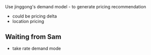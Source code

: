 ## 
Use jinggong's demand model - to generate pricing recommendation

- could be pricing delta
- location pricing

## Waiting from Sam

- take rate demand mode
